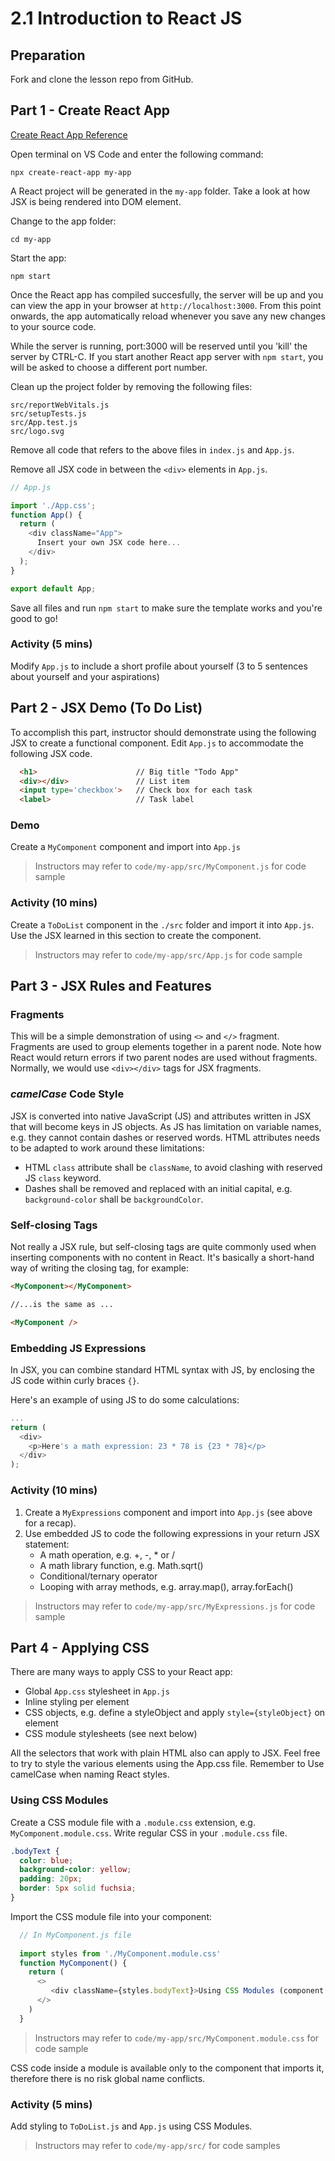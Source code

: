 # 2.1 Introduction to React JS

## Preparation

Fork and clone the lesson repo from GitHub.  

## Part 1 - Create React App

[Create React App Reference](https://reactjs.org/docs/create-a-new-react-app.html)

Open terminal on VS Code and enter the following command: 
```
npx create-react-app my-app
```

A React project will be generated in the `my-app` folder. Take a look at how JSX is being rendered into DOM element.

Change to the app folder:
```
cd my-app
```
Start the app:
```
npm start
```
Once the React app has compiled succesfully, the server will be up and you can view the app in your browser at `http://localhost:3000`. From this point onwards, the app automatically reload whenever you save any new changes to your source code. 

While the server is running, port:3000 will be reserved until you 'kill' the server by  CTRL-C. If you start another React app server with `npm start`, you will be asked to choose a different port number.

Clean up the project folder by removing the following files:
```
src/reportWebVitals.js
src/setupTests.js
src/App.test.js
src/logo.svg
```
Remove all code that refers to the above files in `index.js` and `App.js`.

Remove all JSX code in between the `<div>` elements in `App.js`.

```js
// App.js

import './App.css';
function App() {
  return (
    <div className="App">
      Insert your own JSX code here...
    </div>
  );
}

export default App;
```

Save all files and run `npm start` to make sure the template works and you're good to go!

### Activity (5 mins)

Modify `App.js` to include a short profile about yourself (3 to 5 sentences about yourself and your aspirations)

## Part 2 - JSX Demo (To Do List)

To accomplish this part, instructor should demonstrate using the following JSX to create a functional component. Edit `App.js` to accommodate the following JSX code.

```html
  <h1>                      // Big title "Todo App"
  <div></div>               // List item
  <input type='checkbox'>   // Check box for each task
  <label>                   // Task label
```
### Demo

Create a `MyComponent` component and import into `App.js`

> Instructors may refer to `code/my-app/src/MyComponent.js` for code sample

### Activity (10 mins)

Create a `ToDoList` component in the `./src` folder and import it into `App.js`. Use the JSX learned in this section to create the component.

> Instructors may refer to `code/my-app/src/App.js` for code sample

## Part 3 - JSX Rules and Features

### Fragments 

This will be a simple demonstration of using `<>` and `</>` fragment. Fragments are used to group elements together in a parent node. Note how React would return errors if two parent nodes are used without fragments. Normally, we would use `<div></div>` tags for JSX fragments.

### *camelCase* Code Style

JSX is converted into native JavaScript (JS) and attributes written in JSX that will become keys in JS objects. As JS has limitation on variable names, e.g. they cannot contain dashes or reserved words. HTML attributes needs to be adapted to work around these limitations: 
- HTML `class` attribute shall be `className`, to avoid clashing with reserved JS `class` keyword.
- Dashes shall be removed and replaced with an initial capital, e.g. `background-color` shall be `backgroundColor`.

### Self-closing Tags

Not really a JSX rule, but self-closing tags are quite commonly used when inserting components with no content in React. It's basically a short-hand way of writing the closing tag, for example:
```html
<MyComponent></MyComponent>

//...is the same as ...

<MyComponent />
```

### Embedding JS Expressions

In JSX, you can combine standard HTML syntax with JS, by enclosing the JS code within curly braces `{}`. 

Here's an example of using JS to do some calculations:

```js
...
return (
  <div>
    <p>Here's a math expression: 23 * 78 is {23 * 78}</p>
  </div>
);

```
### Activity (10 mins)

1. Create a `MyExpressions` component and import into `App.js` (see above for a recap).
2. Use embedded JS to code the following expressions in your return JSX statement:
   - A math operation, e.g. +, -, * or /
   - A math library function, e.g. Math.sqrt()
   - Conditional/ternary operator
   - Looping with array methods, e.g. array.map(), array.forEach()

> Instructors may refer to `code/my-app/src/MyExpressions.js` for code sample
 
## Part 4 - Applying CSS

There are many ways to apply CSS to your React app:
- Global `App.css` stylesheet in `App.js`
- Inline styling per element
- CSS objects, e.g. define a styleObject and apply `style={styleObject}` on element
- CSS module stylesheets (see next below)

All the selectors that work with plain HTML also can apply to JSX. Feel free to try to style the various elements using the App.css file. Remember to Use camelCase when naming React styles.

### Using CSS Modules

Create a CSS module file with a `.module.css` extension, e.g. `MyComponent.module.css`. Write regular CSS in your `.module.css` file.
```css
.bodyText {
  color: blue;
  background-color: yellow;
  padding: 20px;
  border: 5px solid fuchsia;
}
```
Import the CSS module file into your component:

```js
  // In MyComponent.js file
   
  import styles from './MyComponent.module.css'
  function MyComponent() {
    return (
      <>
         <div className={styles.bodyText}>Using CSS Modules (component.module.css).</div>
      </>
    )
  }
```
> Instructors may refer to `code/my-app/src/MyComponent.module.css` for code sample

CSS code inside a module is available only to the component that imports it, therefore there is no risk global name conflicts.

### Activity (5 mins)

Add styling to `ToDoList.js` and `App.js` using CSS Modules.

> Instructors may refer to `code/my-app/src/` for code samples
